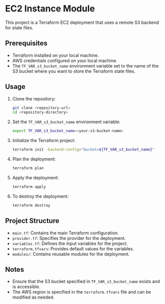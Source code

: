 # EC2 Instance Module

This project is a Terraform EC2 deployment that uses a remote S3 backend for state files.

## Prerequisites

- Terraform installed on your local machine.
- AWS credentials configured on your local machine.
- The `TF_VAR_s3_bucket_name` environment variable set to the name of the S3 bucket where you want to store the Terraform state files.

## Usage

1. Clone the repository:

   ```bash
   git clone <repository-url>
   cd <repository-directory>
   ```

2. Set the `TF_VAR_s3_bucket_name` environment variable:

   ```bash
   export TF_VAR_s3_bucket_name=<your-s3-bucket-name>
   ```

3. Initialize the Terraform project:

   ```bash
   terraform init -backend-config="bucket=${TF_VAR_s3_bucket_name}"
   ```

4. Plan the deployment:

   ```bash
   terraform plan
   ```

5. Apply the deployment:

   ```bash
   terraform apply
   ```

6. To destroy the deployment:

   ```bash
   terraform destroy
   ```

## Project Structure

- `main.tf`: Contains the main Terraform configuration.
- `provider.tf`: Specifies the provider for the deployment.
- `variables.tf`: Defines the input variables for the project.
- `terraform.tfvars`: Provides default values for the variables.
- `modules/`: Contains reusable modules for the deployment.

## Notes

- Ensure that the S3 bucket specified in `TF_VAR_s3_bucket_name` exists and is accessible.
- The AWS region is specified in the `terraform.tfvars` file and can be modified as needed.
